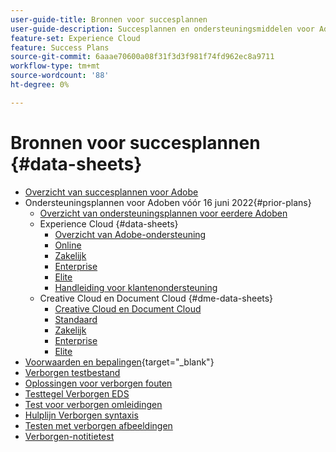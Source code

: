 ```yaml
---
user-guide-title: Bronnen voor succesplannen
user-guide-description: Succesplannen en ondersteuningsmiddelen voor Adobe Experience Cloud en Adobe Experience Platform.
feature-set: Experience Cloud
feature: Success Plans
source-git-commit: 6aaae70600a08f31f3d3f981f74fd962ec8a9711
workflow-type: tm+mt
source-wordcount: '88'
ht-degree: 0%

---
```



# Bronnen voor succesplannen {#data-sheets}

+ [Overzicht van succesplannen voor Adobe](overview.md)
+ Ondersteuningsplannen voor Adoben vóór 16 juni 2022{#prior-plans}
   + [Overzicht van ondersteuningsplannen voor eerdere Adoben](overview-prior-plans.md)
   + Experience Cloud {#data-sheets}
      + [Overzicht van Adobe-ondersteuning](dx-overview.md)
      + [Online](online.md)
      + [Zakelijk](business.md)
      + [Enterprise](enterprise.md)
      + [Elite](elite.md)
      + [Handleiding voor klantenondersteuning](support-guide.md)
   + Creative Cloud en Document Cloud {#dme-data-sheets}
      + [Creative Cloud en Document Cloud](dme-overview.md)
      + [Standaard](dme-standard.md)
      + [Zakelijk](dme-business.md)
      + [Enterprise](dme-enterprise.md)
      + [Elite](dme-elite.md)
+ [Voorwaarden en bepalingen](https://helpx.adobe.com/support/programs/support-policies-terms-conditions.html){target="_blank"}
+ [Verborgen testbestand](hidden-test.md)
+ [Oplossingen voor verborgen fouten](hidden/bug-fixes.md)
+ [Testtegel Verborgen EDS](hidden/test-page.md)
+ [Test voor verborgen omleidingen](hidden/test-redirection.md)
+ [Hulplijn Verborgen syntaxis](hidden/syntax-style-guide.md)
+ [Testen met verborgen afbeeldingen](hidden/tables.md)
+ [Verborgen-notitietest](hidden/note-test.md)

<!--
+ [Hidden table breaks](hidden/table-breaks.md)


Articles must be added to this TOC file in order to render.

Use this list format to specify links to articles and section headings that expand and collapse in the left rail of the user guide.

An article link CANNOT be used as a section heading.
-->
